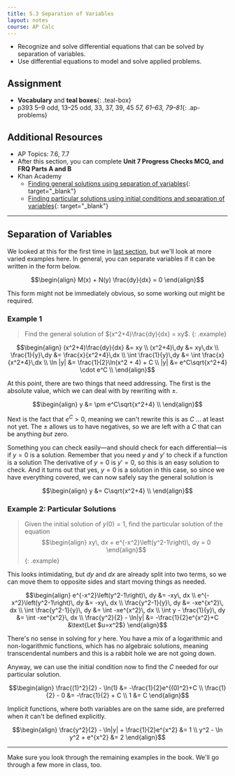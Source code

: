 ```yaml
---
title: 5.3 Separation of Variables
layout: notes
course: AP Calc
---
```


- Recognize and solve differential equations that can be solved by separation of variables.
- Use differential equations to model and solve applied problems.

## Assignment

- **Vocabulary** and **teal boxes**{: .teal-box}
- p393 5–9 odd, 13–25 odd, 33, 37, 39, 45 *57, 61–63, 79–81*{: .ap-problems}

## Additional Resources

- AP Topics: 7.6, 7.7
- After this section, you can complete **Unit 7 Progress Checks MCQ, and FRQ Parts A and B**
- Khan Academy
  - [Finding general solutions using separation of variables](https://www.khanacademy.org/math/ap-calculus-ab/ab-differential-equations-new/ab-7-6/v/separable-differential-equations-introduction){: target="_blank"}
  - [Finding particular solutions using initial conditions and separation of variables](https://www.khanacademy.org/math/ap-calculus-ab/ab-differential-equations-new/ab-7-7/v/finding-constant-of-integration-rational){: target="_blank"}

---

## Separation of Variables

We looked at this for the first time in [last section](./5.2-growth-and-decay.md), but we'll look at more varied examples here. In general, you can separate variables if it can be written in the form below.

$$\begin{align}
M(x) + N(y) \frac{dy}{dx} = 0
\end{align}$$

This form might not be immediately obvious, so some working out might be required.

### Example 1

> Find the general solution of $(x^2+4)\frac{dy}{dx} = xy$.
{: .example}

$$\begin{align}
(x^2+4)\frac{dy}{dx} &= xy \\
(x^2+4)\,dy &= xy\,dx \\
\frac{1}{y}\,dy &= \frac{x}{x^2+4}\,dx \\
\int \frac{1}{y}\,dy &= \int \frac{x}{x^2+4}\,dx \\
\ln |y| &= \frac{1}{2}\ln(x^2 + 4) + C \\
|y| &= e^C\sqrt{x^2+4} \cdot e^C \\
\end{align}$$

At this point, there are two things that need addressing. The first is the absolute value, which we can deal with by rewriting with $\pm$.

$$\begin{align}
y &= \pm e^C\sqrt{x^2+4} \\
\end{align}$$

Next is the fact that $e^C>0$, meaning we can't rewrite this is as $C$ ... at least not yet. The $\pm$ allows us to have negatives, so we are left with a $C$ that can be anything *but* zero.

Something you can check easily—and should check for each differential—is if $y=0$ is a solution. Remember that you need $y$ and $y'$ to check if a function is a solution The derivative of $y=0$ is $y'=0$, so this is an easy solution to check. And it turns out that yes, $y=0$ is a solution in this case, so since we have everything covered, we can now safely say the general solution is

$$\begin{align}
y &= C\sqrt{x^2+4} \\
\end{align}$$

### Example 2: Particular Solutions

> Given the initial solution of $y(0)=1$, find the particular solution of the equation
> $$\begin{align}
> xy\, dx + e^{-x^2}\left(y^2-1\right)\, dy = 0
> \end{align}$$
{: .example}

This looks intimidating, but $dy$ and $dx$ are already split into two terms, so we can move them to opposite sides and start moving things as needed.

$$\begin{align}
e^{-x^2}\left(y^2-1\right)\, dy &= -xy\, dx \\
e^{-x^2}\left(y^2-1\right)\, dy &= -xy\, dx \\
\frac{y^2-1}{y}\, dy &= -xe^{x^2}\, dx \\
\int \frac{y^2-1}{y}\, dy &= \int -xe^{x^2}\, dx \\
\int y - \frac{1}{y}\, dy &= \int -xe^{x^2}\, dx \\
\frac{y^2}{2} - \ln|y| &= -\frac{1}{2}e^{x^2}+C &\text{Let $u=x^2$}
\end{align}$$

There's no sense in solving for $y$ here. You have a mix of a logarithmic and non-logarithmic functions, which has no algebraic solutions, meaning transcendental numbers and this is a rabbit hole we are not going down.

Anyway, we can use the initial condition now to find the $C$ needed for our particular solution.

$$\begin{align}
\frac{(1)^2}{2} - \ln(1) &= -\frac{1}{2}e^{(0)^2}+C \\
\frac{1}{2} - 0 &= -\frac{1}{2} + C \\
1 &= C
\end{align}$$

Implicit functions, where both variables are on the same side, are preferred when it can't be defined explicitly.

$$\begin{align}
\frac{y^2}{2} - \ln|y| + \frac{1}{2}e^{x^2} &= 1 \\
y^2 - \ln y^2 + e^{x^2} &= 2
\end{align}$$

---

Make sure you look through the remaining examples in the book. We'll go through a few more in class, too.
